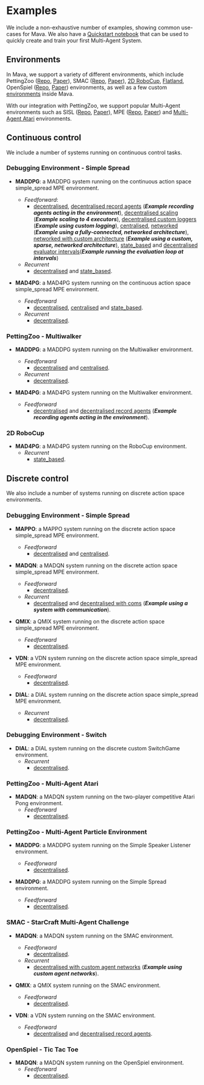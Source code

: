 # Examples
We include a non-exhaustive number of examples, showing common use-cases for Mava. We also have a [Quickstart notebook][quickstart] that can be used to quickly create and train your first Multi-Agent System.

## Environments

In Mava, we support a variety of different environments, which include
PettingZoo ([Repo][pz_repo], [Paper][pz_paper]), SMAC ([Repo][smac_repo], [Paper][smac_paper]), [2D RoboCup][robocup], [Flatland][flatland], OpenSpiel ([Repo][openspiel_repo], [Paper][openspiel_paper]) environments, as well as a few custom [environments][debug] inside Mava.

With our integration with PettingZoo, we support popular Multi-Agent environments such as SISL ([Repo][sisl_repo], [Paper][sisl_paper]), MPE ([Repo][mpe_repo], [Paper][mpe_paper]) and [Multi-Agent Atari](https://www.pettingzoo.ml/atari) environments.

## Continuous control
We include a number of systems running on continuous control tasks.

### Debugging Environment - Simple Spread
-   **MADDPG**:
    a MADDPG system running on the continuous action space simple_spread MPE environment.
    - *Feedforward*:
        -  [decentralised](debugging/simple_spread/feedforward/decentralised/run_maddpg.py), [decentralised record agents](debugging/simple_spread/feedforward/decentralised/run_maddpg_record.py) (***Example recording agents acting in the environment***), [decentralised scaling](debugging/simple_spread/feedforward/decentralised/run_maddpg_scaling.py) (***Example scaling to 4 executors***), [decentralised custom loggers](debugging/simple_spread/feedforward/decentralised/run_maddpg_custom_logging.py) (***Example using custom logging***),
[centralised](debugging/simple_spread/feedforward/centralised/run_maddpg.py), [networked](debugging/simple_spread/feedforward/networked/run_maddpg.py) (***Example using a fully-connected, networked architecture***), [networked with custom architecture](debugging/simple_spread/feedforward/networked/run_maddpg_custom_network.py) (***Example using a custom, sparse, networked architecture***), [state_based](debugging/simple_spread/feedforward/state_based/run_maddpg.py) and [decentralised evaluator intervals](debugging/simple_spread/feedforward/decentralised/run_mad4pg_evaluator_interval.py)(***Example running the evaluation loop at intervals***)
    - *Recurrent*
        - [decentralised](debugging/simple_spread/recurrent/decentralised/run_maddpg.py) and [state_based](debugging/simple_spread/recurrent/state_based/run_maddpg.py).

-   **MAD4PG**:
    a MAD4PG system running on the continuous action space simple_spread MPE environment.
    - *Feedforward*
        - [decentralised](debugging/simple_spread/feedforward/decentralised/run_mad4pg.py), [centralised](debugging/simple_spread/feedforward/centralised/run_mad4pg.py)
    and [state_based](debugging/simple_spread/feedforward/state_based/run_mad4pg.py).
    - *Recurrent*
        - [decentralised](debugging/simple_spread/recurrent/decentralised/run_mad4pg.py).

### PettingZoo - Multiwalker
  -   **MADDPG**:
      a MADDPG system running on the Multiwalker environment.
      - *Feedforward*
        - [decentralised](petting_zoo/sisl/multiwalker/feedforward/decentralised/run_maddpg.py) and [centralised](petting_zoo/sisl/multiwalker/feedforward/centralised/run_maddpg.py).
      - *Recurrent*
        - [decentralised](petting_zoo/sisl/multiwalker/recurrent/decentralised/run_maddpg.py).

  -   **MAD4PG**:
      a MAD4PG system running on the Multiwalker environment.
      - *Feedforward*
        - [decentralised](petting_zoo/sisl/multiwalker/feedforward/decentralised/run_mad4pg.py) and [decentralised record agents](petting_zoo/sisl/multiwalker/feedforward/decentralised/run_mad4pg_record.py) (***Example recording agents acting in the environment***).

### 2D RoboCup
-   **MAD4PG**:
    a MAD4PG system running on the RoboCup environment.
    - *Recurrent*
      - [state_based](robocup/recurrent/state_based/run_mad4pg.py).
## Discrete control

We also include a number of systems running on discrete action space environments.

### Debugging Environment - Simple Spread
  -   **MAPPO**:
      a MAPPO system running on the discrete action space simple_spread MPE environment.
      - *Feedforward*
        - [decentralised](debugging/simple_spread/feedforward/decentralised/run_mappo.py) and [centralised](debugging/simple_spread/feedforward/centralised/run_mappo.py).

  -   **MADQN**:
      a MADQN system running on the discrete action space simple_spread MPE environment.
      - *Feedforward*
        - [decentralised](debugging/simple_spread/feedforward/decentralised/run_madqn.py).
      - *Recurrent*
        - [decentralised](debugging/simple_spread/recurrent/decentralised/run_madqn.py) and [decentralised with coms](debugging/simple_spread/recurrent/decentralised/run_madqn_with_coms.py) (***Example using a system with communication***).

  -   **QMIX**:
      a QMIX system running on the discrete action space simple_spread MPE environment.
      - *Feedforward*
        - [decentralised](debugging/simple_spread/feedforward/decentralised/run_qmix.py).

  -   **VDN**:
      a VDN system running on the discrete action space simple_spread MPE environment.
      - *Feedforward*
        - [decentralised](debugging/simple_spread/feedforward/decentralised/run_vdn.py).

  -   **DIAL**:
      a DIAL system running on the discrete action space simple_spread MPE environment.
      - *Recurrent*
        - [decentralised](debugging/simple_spread/recurrent/decentralised/run_dial.py).

### Debugging Environment - Switch
-    **DIAL**:
    a DIAL system running on the discrete custom SwitchGame environment.
     - *Recurrent*
        - [decentralised](debugging/switch/recurrent/decentralised/run_dial.py).

### PettingZoo - Multi-Agent Atari
-   **MADQN**:
   a MADQN system running on the two-player competitive Atari Pong environment.
    - *Feedforward*
      - [decentralised](petting_zoo/atari/pong/feedforward/decentralised/run_madqn.py).

### PettingZoo - Multi-Agent Particle Environment
  -   **MADDPG**:
      a MADDPG system running on the Simple Speaker Listener environment.
      - *Feedforward*
        - [ decentralised](petting_zoo/mpe/simple_speaker_listener/feedforward/decentralised/run_maddpg.py).

  -   **MADDPG**:
      a MADDPG system running on the Simple Spread environment.
      - *Feedforward*
        - [decentralised](petting_zoo/mpe/simple_spread/feedforward/decentralised/run_maddpg.py).

### SMAC - StarCraft Multi-Agent Challenge
-   **MADQN**:
    a MADQN system running on the SMAC environment.
    - *Feedforward*
      - [decentralised](smac/feedforward/decentralised/run_madqn.py).
    - *Recurrent*
      - [decentralised with custom agent networks](smac/recurrent/decentralised/run_madqn.py) (***Example using custom agent networks***).

-   **QMIX**:
    a QMIX system running on the SMAC environment.
    - *Feedforward*
      - [decentralised](smac/feedforward/decentralised/run_qmix.py).

-   **VDN**:
    a VDN system running on the SMAC environment.
    - *Feedforward*
      - [decentralised](smac/feedforward/decentralised/run_vdn.py) and [decentralised record agents](smac/feedforward/decentralised/run_vdn_record.py).

### OpenSpiel - Tic Tac Toe
  -   **MADQN**:
      a MADQN system running on the OpenSpiel environment.
      - *Feedforward*
        - [decentralised](openspiel/tic_tac_toe/feedforward/decentralised/run_madqn.py).


[debug]: ../mava/utils/debugging
[pz_repo]: https://github.com/PettingZoo-Team/PettingZoo
[pz_paper]: https://arxiv.org/abs/2009.14471
[flatland]: https://gitlab.aicrowd.com/flatland/flatland
[smac_repo]: https://github.com/oxwhirl/smac
[smac_paper]: https://arxiv.org/abs/1902.04043
[openspiel_repo]: https://github.com/deepmind/open_spiel
[openspiel_paper]: https://github.com/deepmind/open_spiel
[sisl_repo]: https://github.com/sisl/MADRL
[sisl_paper]: http://ala2017.it.nuigalway.ie/papers/ALA2017_Gupta.pdf
[mpe_repo]: https://github.com/openai/multiagent-particle-envs
[mpe_paper]: https://arxiv.org/abs/1706.02275
[robocup]: https://github.com/rcsoccersim
[quickstart]: ./quickstart.ipynb
